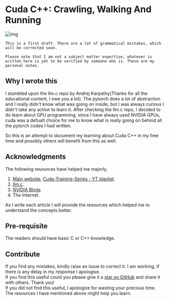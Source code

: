 # Cuda C++: Crawling, Walking And Running

![img](./data/img/landing_page_cuda.jpg)

```{note}
This is a first draft. There are a lot of grammatical mistakes, which will be corrected soon.    

Please note that I am not a subject matter expertise, whatever is written here is yet to be verified by someone who is. These are my personal notes. 
```

## Why I wrote this

I stumbled upon the llm.c repo by Andrej Karpathy(Thanks for all the educational content, I owe you a lot). The pytorch does a lot of abstraction and I really didn't know what was going on inside, but I was always curious I didn't take any action to learn it. After checking the llm.c repo, I decided to do learn about GPU programming, since I have always used NVIDIA GPUs, cuda was a defualt choice for me to know what is really going on behind all the pytorch codes I had written.

So this is an attempt to document my learning about Cuda C++ in my free time and possibly others will benefit from this as well.

## Acknowledgments
The following resources have helped me majorly,
1) [Main website](https://www.olcf.ornl.gov/cuda-training-series/), [Cuda-Training-Series - YT playlist](https://www.youtube.com/playlist?list=PL6RdenZrxrw-zNX7uuGppWETdxt_JxdMj).
2) [llm.c](https://github.com/karpathy/llm.c/).
4) [NVIDIA Blogs](https://developer.nvidia.com/blog/developer-blog-cuda-refresher-july-2020-updated/)
3) The Internet.

As I write each article I will provide the resources which helped me to understand the concepts better.

## Pre-requisite
The readers should have basic C or C++ knowledge.

## Contribute
If you find any mistakes, kindly raise an issue to correct it. I am working, if there is any delay in my response I apologise.  
If you find this useful could you please give it a [star on GitHub](https://github.com/yogheswaran-a/cuda-notes/stargazers) and share it with others. Thank you!  
If you did not find this useful, I apologize for wasting your precious time. The resources I have mentioned above might help you learn.